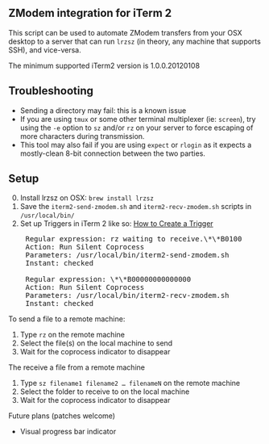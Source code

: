 ZModem integration for iTerm 2
------------------------------

This script can be used to automate ZModem transfers from your OSX desktop to a server that can run `lrzsz` (in theory, any machine 
that supports SSH), and vice-versa.

The minimum supported iTerm2 version is 1.0.0.20120108

Troubleshooting
---------------

 * Sending a directory may fail: this is a known issue
 * If you are using `tmux` or some other terminal multiplexer (ie: `screen`), try using the `-e` option to `sz` and/or `rz` on your server to force escaping of more characters during transmission.
 * This tool may also fail if you are using `expect` or `rlogin` as it expects a mostly-clean 8-bit connection between the two parties.

Setup
-----

0. Install lrzsz on OSX: `brew install lrzsz`
1. Save the `iterm2-send-zmodem.sh` and `iterm2-recv-zmodem.sh` scripts in `/usr/local/bin/`
2. Set up Triggers in iTerm 2 like so:
[How to Create a Trigger](https://www.iterm2.com/documentation-triggers.html)

<pre>
    Regular expression: rz waiting to receive.\*\*B0100
    Action: Run Silent Coprocess
    Parameters: /usr/local/bin/iterm2-send-zmodem.sh
    Instant: checked

    Regular expression: \*\*B00000000000000
    Action: Run Silent Coprocess
    Parameters: /usr/local/bin/iterm2-recv-zmodem.sh
    Instant: checked
</pre>

To send a file to a remote machine:

1. Type `rz` on the remote machine
2. Select the file(s) on the local machine to send
3. Wait for the coprocess indicator to disappear

The receive a file from a remote machine

1. Type `sz filename1 filename2 … filenameN` on the remote machine
2. Select the folder to receive to on the local machine
3. Wait for the coprocess indicator to disappear

Future plans (patches welcome)

 - Visual progress bar indicator
